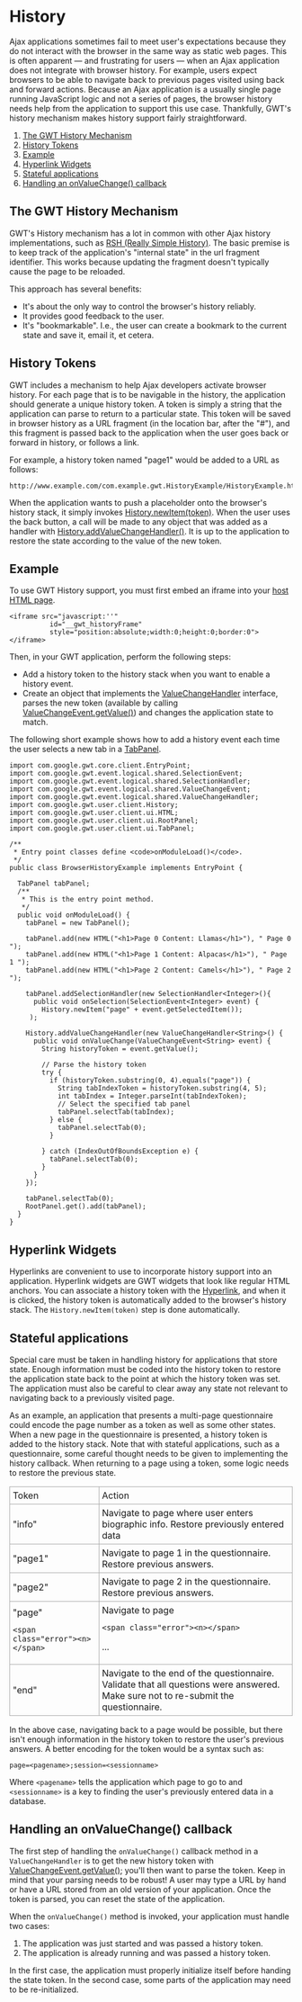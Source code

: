 History
===

Ajax applications sometimes fail to meet user's expectations because they do not interact with the browser in the same way as static web pages. This is often apparent &mdash; and
frustrating for users &mdash; when an Ajax application does not integrate with browser history. For example, users expect browsers to be able to navigate back to previous pages visited
using back and forward actions. Because an Ajax application is a usually single page running JavaScript logic and not a series of pages, the browser history needs help from the
application to support this use case. Thankfully, GWT's history mechanism makes history support fairly straightforward.

1.  [The GWT History Mechanism](#mechanism)
2.  [History Tokens](#tokens)
3.  [Example](#example)
4.  [Hyperlink Widgets](#widgets)
5.  [Stateful applications](#stateful)
6.  [Handling an onValueChange() callback](#onvaluechange)

## The GWT History Mechanism<a id="mechanism"></a>

GWT's History mechanism has a lot in common with other Ajax history implementations, such as [RSH (Really
Simple History)](http://code.google.com/p/reallysimplehistory). The basic premise is to keep track of the application's "internal state" in the url fragment identifier. This works because updating the fragment doesn't
typically cause the page to be reloaded.

This approach has several benefits:

*   It's about the only way to control the browser's history reliably.
*   It provides good feedback to the user.
*   It's "bookmarkable". I.e., the user can create a bookmark to the current state and save it, email it, et cetera.

## History Tokens<a id="tokens"></a>

GWT includes a mechanism to help Ajax developers activate browser history. For each page that is to be navigable in the history, the application should generate a unique
history token. A token is simply a string that the application can parse to return to a particular state. This token will be saved in browser history as a URL fragment (in the
location bar, after the "#"), and this fragment is passed back to the application when the user goes back or forward in history, or follows a link.

For example, a history token named "page1" would be added to a URL as follows:

```
http://www.example.com/com.example.gwt.HistoryExample/HistoryExample.html#page1
```

When the application wants to push a placeholder onto the browser's history stack, it simply invokes [History.newItem(token)](/javadoc/latest/com/google/gwt/user/client/History.html#newItem\(java.lang.String\)). When
the user uses the back button, a call will be made to any object that was added as a handler with [History.addValueChangeHandler()](/javadoc/latest/com/google/gwt/user/client/History.html#addValueChangeHandler\(com.google.gwt.event.logical.shared.ValueChangeHandler\)). It is up to the application to restore the state according to the value of the new token.

## Example<a id="example"></a>

To use GWT History support, you must first embed an iframe into your [host HTML page](DevGuideOrganizingProjects.html#DevGuideHostPage).

```
<iframe src="javascript:''"
          id="__gwt_historyFrame"
          style="position:absolute;width:0;height:0;border:0"></iframe>
```

Then, in your GWT application, perform the following steps:

*   Add a history token to the history stack when you want to enable a history event.
*   Create an object that implements the [ValueChangeHandler](/javadoc/latest/com/google/gwt/event/logical/shared/ValueChangeHandler.html) interface, parses the new token (available by calling [ValueChangeEvent.getValue()](/javadoc/latest/com/google/gwt/event/logical/shared/ValueChangeEvent.html#getValue\(\))) and changes the application state to match.

The following short example shows how to add a history event each time the user selects a new tab in a [TabPanel](/javadoc/latest/com/google/gwt/user/client/ui/TabPanel.html).

```
import com.google.gwt.core.client.EntryPoint;
import com.google.gwt.event.logical.shared.SelectionEvent;
import com.google.gwt.event.logical.shared.SelectionHandler;
import com.google.gwt.event.logical.shared.ValueChangeEvent;
import com.google.gwt.event.logical.shared.ValueChangeHandler;
import com.google.gwt.user.client.History;
import com.google.gwt.user.client.ui.HTML;
import com.google.gwt.user.client.ui.RootPanel;
import com.google.gwt.user.client.ui.TabPanel;

/**
 * Entry point classes define <code>onModuleLoad()</code>.
 */
public class BrowserHistoryExample implements EntryPoint {

  TabPanel tabPanel;
  /**
   * This is the entry point method.
   */
  public void onModuleLoad() {
    tabPanel = new TabPanel();

    tabPanel.add(new HTML("<h1>Page 0 Content: Llamas</h1>"), " Page 0 ");
    tabPanel.add(new HTML("<h1>Page 1 Content: Alpacas</h1>"), " Page 1 ");
    tabPanel.add(new HTML("<h1>Page 2 Content: Camels</h1>"), " Page 2 ");

    tabPanel.addSelectionHandler(new SelectionHandler<Integer>(){
      public void onSelection(SelectionEvent<Integer> event) {
        History.newItem("page" + event.getSelectedItem());
     );

    History.addValueChangeHandler(new ValueChangeHandler<String>() {
      public void onValueChange(ValueChangeEvent<String> event) {
        String historyToken = event.getValue();

        // Parse the history token
        try {
          if (historyToken.substring(0, 4).equals("page")) {
            String tabIndexToken = historyToken.substring(4, 5);
            int tabIndex = Integer.parseInt(tabIndexToken);
            // Select the specified tab panel
            tabPanel.selectTab(tabIndex);
          } else {
            tabPanel.selectTab(0);
          }

        } catch (IndexOutOfBoundsException e) {
          tabPanel.selectTab(0);
        }
      }
    });

    tabPanel.selectTab(0);
    RootPanel.get().add(tabPanel);
  }
}
```

## Hyperlink Widgets<a id="widgets"></a>

Hyperlinks are convenient to use to incorporate history support into an application. Hyperlink widgets are GWT widgets that look like regular HTML anchors. You can associate a
history token with the [Hyperlink](/javadoc/latest/com/google/gwt/user/client/ui/Hyperlink.html), and when it is
clicked, the history token is automatically added to the browser's history stack. The `History.newItem(token)` step is done automatically.

## Stateful applications<a id="stateful"></a>

Special care must be taken in handling history for applications that store state. Enough information must be coded into the history token to restore the application state back
to the point at which the history token was set. The application must also be careful to clear away any state not relevant to navigating back to a previously visited page.

As an example, an application that presents a multi-page questionnaire could encode the page number as a token as well as some other states. When a new page in the
questionnaire is presented, a history token is added to the history stack. Note that with stateful applications, such as a questionnaire, some careful thought needs to be given to
implementing the history callback. When returning to a page using a token, some logic needs to restore the previous state.

<table>
<tr>
<td style="border: 1px solid #aaa; padding: 5px;">Token</td>
<td style="border: 1px solid #aaa; padding: 5px;">Action</td>
</tr>

<tr>
<td style="border: 1px solid #aaa; padding: 5px;">"info"</td>
<td style="border: 1px solid #aaa; padding: 5px;">Navigate to page where user enters biographic info. Restore previously entered data</td>
</tr>

<tr>
<td style="border: 1px solid #aaa; padding: 5px;">"page1"</td>
<td style="border: 1px solid #aaa; padding: 5px;">Navigate to page 1 in the questionnaire. Restore previous answers.</td>
</tr>

<tr>
<td style="border: 1px solid #aaa; padding: 5px;">"page2"</td>
<td style="border: 1px solid #aaa; padding: 5px;">Navigate to page 2 in the questionnaire. Restore previous answers.</td>
</tr>

<tr>
<td style="border: 1px solid #aaa; padding: 5px;">"page"

```
<span class="error"><n></span>
```

</td>
<td style="border: 1px solid #aaa; padding: 5px;">Navigate to page

```
<span class="error"><n></span>
```

...</td>
</tr>

<tr>
<td style="border: 1px solid #aaa; padding: 5px;">"end"</td>
<td style="border: 1px solid #aaa; padding: 5px;">Navigate to the end of the questionnaire. Validate that all questions were answered. Make sure not to re-submit the
questionnaire.</td>
</tr>
</table>

In the above case, navigating back to a page would be possible, but there isn't enough information in the history token to restore the user's previous answers. A better
encoding for the token would be a syntax such as:

```
page=<pagename>;session=<sessionname>
```

Where `<pagename>` tells the application which page to go to and `<sessionname>` is a key to finding the user's previously entered data in a
database.

## Handling an onValueChange() callback<a id="onvaluechange"></a>

The first step of handling the `onValueChange()` callback method in a `ValueChangeHandler` is to get the new history token with [ValueChangeEvent.getValue()](/javadoc/latest/com/google/gwt/event/logical/shared/ValueChangeEvent.html#getValue\(\)); you'll then want to parse the token. Keep in mind that your parsing needs to be robust! A user may type a URL by hand or have a URL
stored from an old version of your application. Once the token is parsed, you can reset the state of the application.

When the `onValueChange()` method is invoked, your application must handle two cases:

1.  The application was just started and was passed a history token.
2.  The application is already running and was passed a history token.

In the first case, the application must properly initialize itself before handing the state token. In the second case, some parts of the application may need to be
re-initialized.
